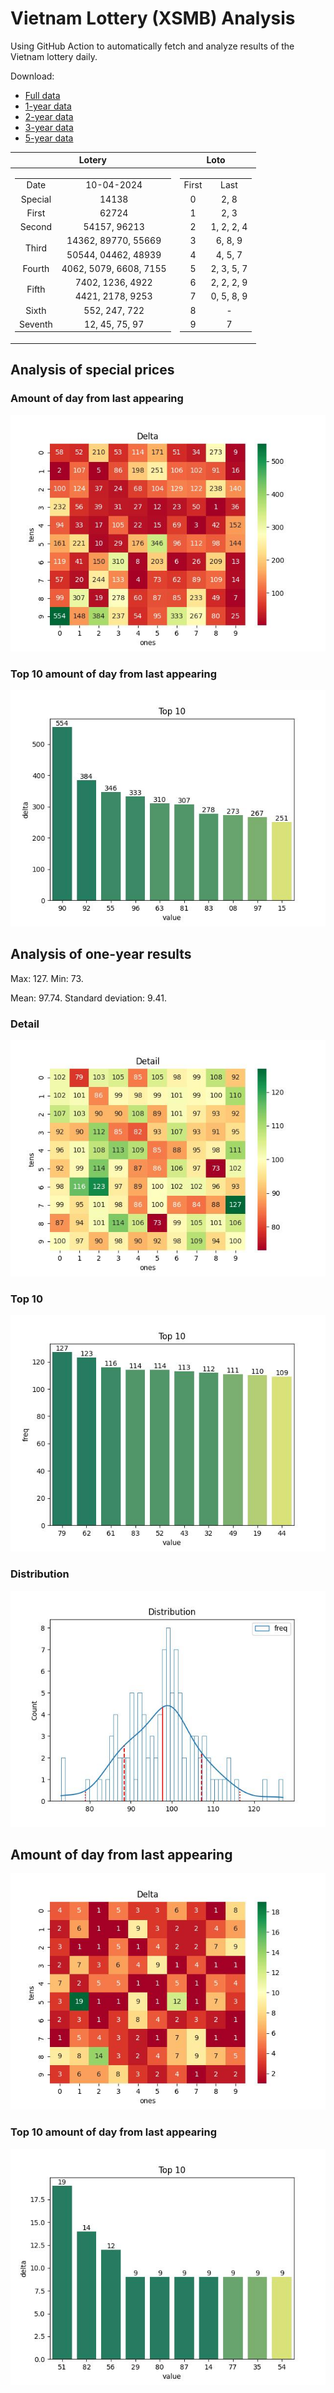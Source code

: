 # Vietnam Lottery (XSMB) Analysis

Using GitHub Action to automatically fetch and analyze results of the Vietnam lottery daily.

Download:

* [Full data](https://raw.githubusercontent.com/khiemdoan/vietnam-lottery-xsmb-analysis/main/results/xsmb.csv)
* [1-year data](https://raw.githubusercontent.com/khiemdoan/vietnam-lottery-xsmb-analysis/main/results/xsmb_1_year.csv)
* [2-year data](https://raw.githubusercontent.com/khiemdoan/vietnam-lottery-xsmb-analysis/main/results/xsmb_2_year.csv)
* [3-year data](https://raw.githubusercontent.com/khiemdoan/vietnam-lottery-xsmb-analysis/main/results/xsmb_3_year.csv)
* [5-year data](https://raw.githubusercontent.com/khiemdoan/vietnam-lottery-xsmb-analysis/main/results/xsmb_5_year.csv)

| Lotery      | Loto |
| :-----------: | :-----------: |
| <table><tr><td>Date</td><td>10-04-2024</td></tr><tr><td>Special</td><td>14138</td></tr><tr><td>First</td><td>62724</td></tr><tr><td>Second</td><td>54157, 96213</td></tr><tr><td rowspan="2">Third</td><td>14362, 89770, 55669</td></tr><tr><td>50544, 04462, 48939</td></tr><tr><td>Fourth</td><td>4062, 5079, 6608, 7155</td></tr><tr><td rowspan="2">Fifth</td><td>7402, 1236, 4922</td></tr><tr><td>4421, 2178, 9253</td></tr><tr><td>Sixth</td><td>552, 247, 722</td></tr><tr><td>Seventh</td><td>12, 45, 75, 97</td></tr></table> | <table><tr><td>First</td><td>Last</td></tr><tr><td>0</td><td>2, 8</td></tr><tr><td>1</td><td>2, 3</td></tr><tr><td>2</td><td>1, 2, 2, 4</td></tr><tr><td>3</td><td>6, 8, 9</td></tr><tr><td>4</td><td>4, 5, 7</td></tr><tr><td>5</td><td>2, 3, 5, 7</td></tr><tr><td>6</td><td>2, 2, 2, 9</td></tr><tr><td>7</td><td>0, 5, 8, 9</td></tr><tr><td>8</td><td>-</td></tr><tr><td>9</td><td>7</td></tr></table> |


<h2>Analysis of special prices</h2>

<h3>Amount of day from last appearing</h3>

![Delta](images/special_delta.jpg)

<h3>Top 10 amount of day from last appearing</h3>

![Delta top 10](images/special_delta_top_10.jpg)

<h2>Analysis of one-year results</h2>

Max: 127. Min: 73.

Mean: 97.74. Standard deviation: 9.41.

<h3>Detail</h3>

![Detail](images/heatmap.jpg)

<h3>Top 10</h3>

![Top 10](images/top-10.jpg)

<h3>Distribution</h3>

![Distribution](images/distribution.jpg)

<h2>Amount of day from last appearing</h2>

![Delta](images/delta.jpg)

<h3>Top 10 amount of day from last appearing</h3>

![Delta top 10](images/delta_top_10.jpg)